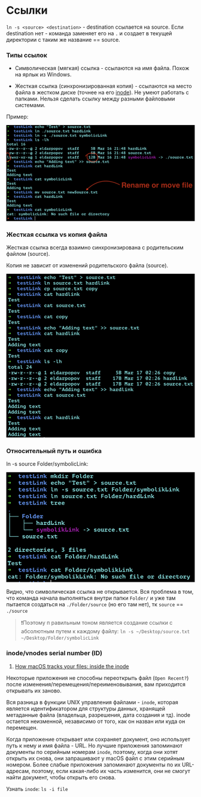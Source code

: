 # Ссылки

`ln -s <source> <destination>` - destination ссылается на source. Если destination нет - команда заменяет его на `.` и создает в текущей директории c таким же название == source.


### Типы ссылок

* Символическая (мягкая) ссылка - ссылаются на имя файла. Похож на ярлык из Windows.

* Жесткая ссылка (синхронизированная копия) - ссылаются на место файла в жестком диске (точнее на его [inode](https://eclecticlight.co/2018/03/03/how-macos-tracks-your-files-inside-the-inode/)). Не умеют работать с папками. Нельзя сделать ссылку между разными файловыми системами. 

Пример:

![](https://github.com/eldaroid/pictures/blob/master/iOSWiki/Common/Link(ln).png?raw=true)


### Жесткая ссылка vs копия файла

Жесткая ссылка всегда взаимно синхронизирована с родительским файлом (source). 

Копия не зависит от изменений родительского файла (source).

![](https://github.com/eldaroid/pictures/blob/master/iOSWiki/Common/hardLinkVScopy.png?raw=true)


### Относительный путь и ошибка

ln -s source Folder/symbolicLink:

![](https://github.com/eldaroid/pictures/blob/master/iOSWiki/Common/ErrorSymbolikLink.png?raw=true)

Видно, что символическая ссылка не открывается. Вся проблема в том, что команда начала выполняться внутри папки `Folder/` и уже там пытается создаться на `./Folder/source` (но его там нет), тк `source` == `./source`

> ❗Поэтому п  равильным тоном является создание ссылки c абсолютным путем к каждому файлу: `ln -s ~/Desktop/source.txt ~/Desktop/Folder/symbolicLink`

### inode/vnodes serial number (ID)

1. [How macOS tracks your files: inside the inode](https://eclecticlight.co/2018/03/03/how-macos-tracks-your-files-inside-the-inode/)

Некоторые приложения не способны переоткрыть файл (`Open Recent?`) после изменения/перемещения/переименовывания, вам приходится открывать их заново. 

Вся разница в функции UNIX управления файлами - `inode`, которая является идентификатором для структуры данных, хранящей метаданные файла (владельца, разрешения, дата создания и тд). inode остается неизменной, независимо от того, как он назван или куда он перемещен.

Когда приложение открывает или сохраняет документ, оно использует путь к нему и имя файла - URL. Но лучшие приложения запоминают документы по серийным номерам `inode`, поэтому, когда они хотят открыть их снова, они запрашивают у macOS файл с этим серийным номером. Более слабые приложения запоминают документы по их URL-адресам, поэтому, если какая-либо их часть изменится, они не смогут найти документ, чтобы открыть его снова.

Узнать `inode`: `ls -i file`

